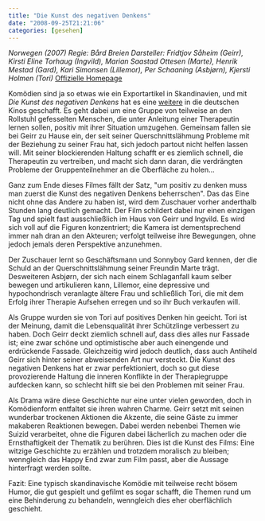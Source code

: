 ```yaml
---
title: "Die Kunst des negativen Denkens"
date: "2008-09-25T21:21:06"
categories: [gesehen]
---
```


*Norwegen (2007)
Regie: Bård Breien
Darsteller: Fridtjov Såheim (Geirr), Kirsti Eline Torhaug (Ingvild), Marian Saastad Ottesen (Marte), Henrik Mestad (Gard), Kari Simonsen (Lillemor), Per Schaaning (Asbjørn), Kjersti Holmen (Tori)*
[Offizielle Homepage](http://www.diekunstdesnegativendenkens.de/)

Komödien sind ja so etwas wie ein Exportartikel in Skandinavien, und mit *Die Kunst des negativen Denkens* hat es eine [weitere](/blog/2004/06/27/elling-nicht-ohne-meine-mutter/) in die deutschen Kinos geschafft. Es geht dabei um eine Gruppe von teilweise an den Rollstuhl gefesselten Menschen, die unter Anleitung einer Therapeutin lernen sollen, positiv mit ihrer Situation umzugehen. Gemeinsam fallen sie bei Geirr zu Hause ein, der seit seiner Querschnittslähmung Probleme mit der Beziehung zu seiner Frau hat, sich jedoch partout nicht helfen lassen will. Mit seiner blockierenden Haltung schafft er es ziemlich schnell, die Therapeutin zu vertreiben, und macht sich dann daran, die verdrängten Probleme der Gruppenteilnehmer an die Oberfläche zu holen...

Ganz zum Ende dieses Filmes fällt der Satz, "um positiv zu denken muss man zuerst die Kunst des negativen Denkens beherrschen". Das das Eine nicht ohne das Andere zu haben ist, wird dem Zuschauer vorher anderthalb Stunden lang deutlich gemacht. Der Film schildert dabei nur einen einzigen Tag und spielt fast ausschließlich im Haus von Geirr und Ingvild. Es wird sich voll auf die Figuren konzentriert; die Kamera ist dementsprechend immer nah dran an den Akteuren; verfolgt teilweise ihre Bewegungen, ohne jedoch jemals deren Perspektive anzunehmen.

Der Zuschauer lernt so Geschäftsmann und Sonnyboy Gard kennen, der die Schuld an der Querschnittslähmung seiner Freundin Marte trägt. Desweiteren Asbjørn, der sich nach einem Schlaganfall kaum selber bewegen und artikulieren kann, Lillemor, eine depressive und hypochondrisch veranlagte ältere Frau und schließlich Tori, die mit dem Erfolg ihrer Therapie Aufsehen erregen und so ihr Buch verkaufen will.

Als Gruppe wurden sie von Tori auf positives Denken hin geeicht. Tori ist der Meinung, damit die Lebensqualität ihrer Schützlinge verbessert zu haben. Doch Geirr deckt ziemlich schnell auf, dass dies alles nur Fassade ist; eine zwar schöne und optimistische aber auch einengende und erdrückende Fassade. Gleichzeitig wird jedoch deutlich, dass auch Antiheld Geirr sich hinter seiner abweisenden Art nur versteckt. Die Kunst des negativen Denkens hat er zwar perfektioniert, doch so gut diese provozierende Haltung die inneren Konflikte in der Therapiegruppe aufdecken kann, so schlecht hilft sie bei den Problemen mit seiner Frau.

Als Drama wäre diese Geschichte nur eine unter vielen geworden, doch in Komödienform entfaltet sie ihren wahren Charme. Geirr setzt mit seinen wunderbar trockenen Aktionen die Akzente, die seine Gäste zu immer makaberen Reaktionen bewegen. Dabei werden nebenbei Themen wie Suizid verarbeitet, ohne die Figuren dabei lächerlich zu machen oder die Ernsthaftigkeit der Thematik zu berühren. Dies ist die Kunst des Films: Eine witzige Geschichte zu erzählen und trotzdem moralisch zu bleiben; wenngleich das Happy End zwar zum Film passt, aber die Aussage hinterfragt werden sollte.

Fazit: Eine typisch skandinavische Komödie mit teilweise recht bösem Humor, die gut gespielt und gefilmt es sogar schafft, die Themen rund um eine Behinderung zu behandeln, wenngleich dies eher oberflächlich geschieht.
